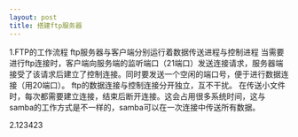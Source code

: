 ```yaml
---
layout: post
title: 搭建ftp服务器
---
```


1.FTP的工作流程
ftp服务器与客户端分别运行着数据传送进程与控制进程
当需要进行ftp连接时，客户端向服务端的监听端口（21端口）发送连接请求，服务器端接受了该请求后建立了控制连接。同时要发送一个空闲的端口号，便于进行数据连接（用20端口）。
ftp的数据连接与控制连接分开独立，互不干扰。
在传送小文件时，每次都需要建立连接，结束后断开连接。这会占用很多系统时间，这与samba的工作方式是不一样的，samba可以在一次连接中传送所有数据。

2.123423


